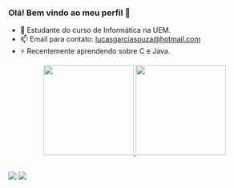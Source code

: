 ### Olá! Bem vindo ao meu perfil 🚀

- 🌱 Estudante do curso de Informática na UEM.
- 📫 Email para contato: lucasgarciasouza@hotmail.com
- ⚡ Recentemente aprendendo sobre C e Java.

<div align="center">
  <a href="https://github.com/lucaogarcia">
  <img height="180em" src="https://github-readme-stats.vercel.app/api?username=lucaogarcia&show_icons=true&theme=github_dark&include_all_commits=true&count_private=true"/>
  <img height="180em" src="https://github-readme-stats.vercel.app/api/top-langs/?username=lucaogarcia&layout=compact&langs_count=7&theme=github_dark"/>
</div>

##

<div> 
   <a href = "mailto:lucasgarciasouza@hotmail.com"><img src="https://img.shields.io/badge/-Email-%23333?style=for-the-badge&logo=gmail&logoColor=white" target="_blank"></a>
  <a href="https://www.linkedin.com/in/lucas-garcia-6290a824b" target="_blank"><img src="https://img.shields.io/badge/-LinkedIn-%230077B5?style=for-the-badge&logo=linkedin&logoColor=white" target="_blank"></a> 
</div>

